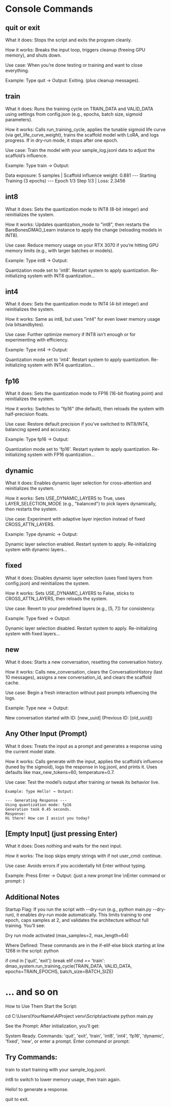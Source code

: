 # Console Commands
## quit or exit
What it does: Stops the script and exits the program cleanly.

How it works: Breaks the input loop, triggers cleanup (freeing GPU memory), and shuts down.

Use case: When you’re done testing or training and want to close everything.

Example: Type quit → Output: Exiting. (plus cleanup messages).

## train
What it does: Runs the training cycle on TRAIN_DATA and VALID_DATA using settings from config.json (e.g., epochs, batch size, sigmoid parameters).

How it works: Calls run_training_cycle, applies the tunable sigmoid life curve (via get_life_curve_weight), trains the scaffold model with LoRA, and logs progress. If in dry-run mode, it stops after one epoch.

Use case: Train the model with your sample_log.jsonl data to adjust the scaffold’s influence.

Example: Type train → Output:

Data exposure: 5 samples | Scaffold influence weight: 0.881
--- Starting Training (3 epochs) ---
Epoch 1/3
Step 1/3 | Loss: 2.3456

##  int8
What it does: Sets the quantization mode to INT8 (8-bit integer) and reinitializes the system.

How it works: Updates quantization_mode to "int8", then restarts the BareBonesDMAO_Learn instance to apply the change (reloading models in INT8).

Use case: Reduce memory usage on your RTX 3070 if you’re hitting GPU memory limits (e.g., with larger batches or models).

Example: Type int8 → Output:

Quantization mode set to 'int8'. Restart system to apply quantization.
Re-initializing system with INT8 quantization...

## int4
What it does: Sets the quantization mode to INT4 (4-bit integer) and reinitializes the system.

How it works: Same as int8, but uses "int4" for even lower memory usage (via bitsandbytes).

Use case: Further optimize memory if INT8 isn’t enough or for experimenting with efficiency.

Example: Type int4 → Output:

Quantization mode set to 'int4'. Restart system to apply quantization.
Re-initializing system with INT4 quantization...

## fp16
What it does: Sets the quantization mode to FP16 (16-bit floating point) and reinitializes the system.

How it works: Switches to "fp16" (the default), then reloads the system with half-precision floats.

Use case: Restore default precision if you’ve switched to INT8/INT4, balancing speed and accuracy.

Example: Type fp16 → Output:

Quantization mode set to 'fp16'. Restart system to apply quantization.
Re-initializing system with FP16 quantization...

## dynamic
What it does: Enables dynamic layer selection for cross-attention and reinitializes the system.

How it works: Sets USE_DYNAMIC_LAYERS to True, uses LAYER_SELECTION_MODE (e.g., "balanced") to pick layers dynamically, then restarts the system.

Use case: Experiment with adaptive layer injection instead of fixed CROSS_ATTN_LAYERS.

Example: Type dynamic → Output:

Dynamic layer selection enabled. Restart system to apply.
Re-initializing system with dynamic layers...

## fixed
What it does: Disables dynamic layer selection (uses fixed layers from config.json) and reinitializes the system.

How it works: Sets USE_DYNAMIC_LAYERS to False, sticks to CROSS_ATTN_LAYERS, then reloads the system.

Use case: Revert to your predefined layers (e.g., [5, 7]) for consistency.

Example: Type fixed → Output:

Dynamic layer selection disabled. Restart system to apply.
Re-initializing system with fixed layers...

## new
What it does: Starts a new conversation, resetting the conversation history.

How it works: Calls new_conversation, clears the ConversationHistory (last 10 messages), assigns a new conversation_id, and clears the scaffold cache.

Use case: Begin a fresh interaction without past prompts influencing the logs.

Example: Type new → Output:

New conversation started with ID: [new_uuid] (Previous ID: [old_uuid])

## Any Other Input (Prompt)
What it does: Treats the input as a prompt and generates a response using the current model state.

How it works: Calls generate with the input, applies the scaffold’s influence (tuned by the sigmoid), logs the response in log.jsonl, and prints it. Uses defaults like max_new_tokens=60, temperature=0.7.

Use case: Test the model’s output after training or tweak its behavior live.
```
Example: Type Hello! → Output:

--- Generating Response ---
Using quantization mode: fp16
Generation took 0.45 seconds.
Response:
Hi there! How can I assist you today?
```
## [Empty Input] (just pressing Enter)
What it does: Does nothing and waits for the next input.

How it works: The loop skips empty strings with if not user_cmd: continue.

Use case: Avoids errors if you accidentally hit Enter without typing.

Example: Press Enter → Output: (just a new prompt line \nEnter command or prompt: )

## Additional Notes
Startup Flag: If you run the script with --dry-run (e.g., python main.py --dry-run), it enables dry-run mode automatically. This limits training to one epoch, caps samples at 2, and validates the architecture without full training. You’ll see:

Dry run mode activated (max_samples=2, max_length=64)

Where Defined: These commands are in the if-elif-else block starting at line 1268 in the script:
python

if cmd in ['quit', 'exit']:
    break
elif cmd == 'train':
    dmao_system.run_training_cycle(TRAIN_DATA, VALID_DATA, epochs=TRAIN_EPOCHS, batch_size=BATCH_SIZE)
# ... and so on

How to Use Them
Start the Script:

cd C:\Users\YourName\AIProject
venv\Scripts\activate
python main.py

See the Prompt: After initialization, you’ll get:

System Ready.
Commands: 'quit', 'exit', 'train', 'int8', 'int4', 'fp16', 'dynamic', 'fixed', 'new', or enter a prompt.
Enter command or prompt:

## Try Commands:
train to start training with your sample_log.jsonl.

int8 to switch to lower memory usage, then train again.

Hello! to generate a response.

quit to exit.

